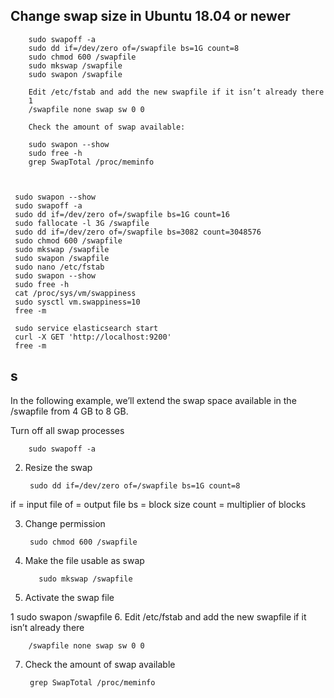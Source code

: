 


## Change swap size in Ubuntu 18.04 or newer

        sudo swapoff -a 
        sudo dd if=/dev/zero of=/swapfile bs=1G count=8 
        sudo chmod 600 /swapfile 
        sudo mkswap /swapfile 
        sudo swapon /swapfile
        
        Edit /etc/fstab and add the new swapfile if it isn’t already there
        1
        /swapfile none swap sw 0 0
        
        Check the amount of swap available:
        
        sudo swapon --show
        sudo free -h
        grep SwapTotal /proc/meminfo
        
        
        
     sudo swapon --show
     sudo swapoff -a 
     sudo dd if=/dev/zero of=/swapfile bs=1G count=16
     sudo fallocate -l 3G /swapfile
     sudo dd if=/dev/zero of=/swapfile bs=3082 count=3048576
     sudo chmod 600 /swapfile
     sudo mkswap /swapfile
     sudo swapon /swapfile
     sudo nano /etc/fstab
     sudo swapon --show
     sudo free -h
     cat /proc/sys/vm/swappiness
     sudo sysctl vm.swappiness=10
     free -m
     
     sudo service elasticsearch start
     curl -X GET 'http://localhost:9200'
     free -m
## s


In the following example, we’ll extend the swap space available in the /swapfile from 4 GB to 8 GB.

Turn off all swap processes
 
        sudo swapoff -a
2. Resize the swap
 
        sudo dd if=/dev/zero of=/swapfile bs=1G count=8
if = input file
of = output file
bs = block size
count = multiplier of blocks

3. Change permission
 
        sudo chmod 600 /swapfile
4. Make the file usable as swap

 
          sudo mkswap /swapfile
5. Activate the swap file

1
sudo swapon /swapfile
6. Edit /etc/fstab and add the new swapfile if it isn’t already there

        /swapfile none swap sw 0 0
        
7. Check the amount of swap available 

        grep SwapTotal /proc/meminfo


